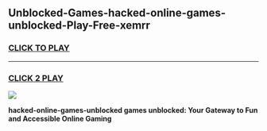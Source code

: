 
## Unblocked-Games-hacked-online-games-unblocked-Play-Free-xemrr
<h3>
<a href="https://premium76.site?title=hacked-online-games-unblocked&ref=23A">CLICK TO PLAY</a></h3>
<hr>

<h3>
<a href="https://premium76.site?title=hacked-online-games-unblocked&ref=23A">CLICK 2 PLAY</a>
  
</h3>

<a href="https://premium76.site?title=hacked-online-games-unblocked&ref=23A"><img src="https://clearcache.store/games.png"></a>


**hacked-online-games-unblocked games unblocked: Your Gateway to Fun and Accessible Online Gaming**
